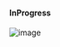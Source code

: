 #### InProgress

![image](https://github.com/tedchen0001/OSCP-Notes/blob/master/Off_Sec_PG/Pic/Maria/InProgress202110120037.png)

